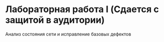 # Лабораторная работа I (Сдается с защитой в аудитории)

Анализ состояния сети и исправление базовых дефектов
